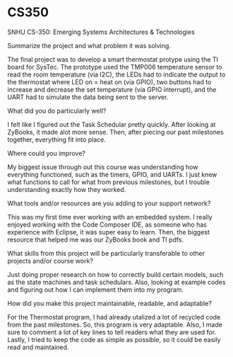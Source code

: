 # CS350
SNHU CS-350: Emerging Systems Architectures &amp; Technologies

Summarize the project and what problem it was solving.

The final project was to develop a smart thermostat protype using the TI board for SysTec. The prototype used the TMP006 temperature sensor to read the room temperature (via I2C), the LEDs had to indicate the output to the thermostat where LED on = heat on (via GPIO), two buttons had to increase and decrease the set temperature (via GPIO interrupt), and the UART had to simulate the data being sent to the server.

What did you do particularly well?

I felt like I figured out the Task Schedular pretty quickly. After looking at ZyBooks, it made alot more sense. Then, after piecing our past milestones together, everything fit into place.

Where could you improve?

My biggest issue through out this course was understanding how everything functioned, such as the timers, GPIO, and UARTs. I just knew what functions to call for what from previous milestones, but I trouble understanding exactly how they worked. 

What tools and/or resources are you adding to your support network?

This was my first time ever working with an embedded system. I really enjoyed working with the Code Composer IDE, as someone who has experience with Eclipse, it was super easy to learn. Then, the biggest resource that helped me was our ZyBooks book and TI pdfs.

What skills from this project will be particularly transferable to other projects and/or course work?

Just doing proper research on how to correctly build certain models, such as the state machines and task schedulars. Also, looking at example codes and figuring out how I can implement them into my program.

How did you make this project maintainable, readable, and adaptable?

For the Thermostat program, I had already utalized a lot of recycled code from the past milestones. So, this program is very adaptable. Also, I made sure to comment a lot of key lines to tell readers what they are used for. Lastly, I tried to keep the code as simple as possible, so it could be easily read and maintained.
